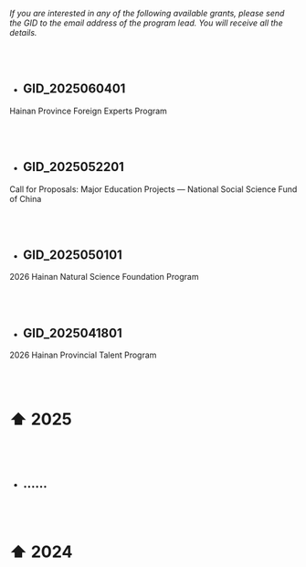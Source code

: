<br><br>

*If you are interested in any of the following available grants, please send the GID to the email address of the program lead. You will receive all the details.*

<br><br>

- ## GID_2025060401

Hainan Province Foreign Experts Program
  
<br><br>

- ## GID_2025052201

Call for Proposals: Major Education Projects — National Social Science Fund of China

<br><br>

- ## GID_2025050101

2026 Hainan Natural Science Foundation Program

<br><br>

- ## GID_2025041801

2026 Hainan Provincial Talent Program

<br><br>

# ⬆ 2025

<br><br>

- ## ......
<br><br>

# ⬆ 2024
